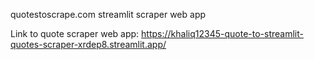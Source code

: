 quotestoscrape.com streamlit scraper web app

Link to quote scraper web app: https://khaliq12345-quote-to-streamlit-quotes-scraper-xrdep8.streamlit.app/
